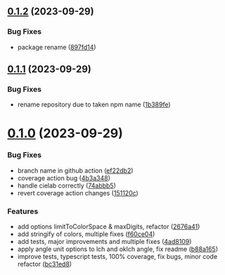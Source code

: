 ## [0.1.2](https://github.com/jeronimoek/color-translate/compare/v0.1.1...v0.1.2) (2023-09-29)


### Bug Fixes

* package rename ([897fd14](https://github.com/jeronimoek/color-translate/commit/897fd149eaf1d3a9390aa13847cf8879a3c63c94))



## [0.1.1](https://github.com/jeronimoek/color-translate/compare/v0.1.0...v0.1.1) (2023-09-29)


### Bug Fixes

* rename repository due to taken npm name ([1b389fe](https://github.com/jeronimoek/color-translate/commit/1b389fe8174e2bc5c3a611fabfca66f10cf2daab))



# [0.1.0](https://github.com/jeronimoek/color-translate/compare/f60ce04edf8b6bceeef9d87c033b0c13e889776f...v0.1.0) (2023-09-29)


### Bug Fixes

* branch name in github action ([ef22db2](https://github.com/jeronimoek/color-translate/commit/ef22db28ca00d681cf46ae05757ee26f4d410d5b))
* coverage action bug ([4b3a348](https://github.com/jeronimoek/color-translate/commit/4b3a348a115f10691f08dd4e5b2e15c687479fe5))
* handle cielab correctly ([74abbb5](https://github.com/jeronimoek/color-translate/commit/74abbb5def8fbed233d6c35ad52e27a9e1b39497))
* revert coverage action changes ([151120c](https://github.com/jeronimoek/color-translate/commit/151120cefc74b194a6ee880a69e948e44d8cfd49))


### Features

* add options limitToColorSpace & maxDigits, refactor ([2676a41](https://github.com/jeronimoek/color-translate/commit/2676a41c264bed85d75e50a409161285c153ce3c))
* add stringify of colors, multiple fixes ([f60ce04](https://github.com/jeronimoek/color-translate/commit/f60ce04edf8b6bceeef9d87c033b0c13e889776f))
* add tests, major improvements and multiple fixes ([4ad8109](https://github.com/jeronimoek/color-translate/commit/4ad8109cd49131ceacc49863608c1e1c53b1c11b))
* apply angle unit options to lch and oklch angle, fix readme ([b88a165](https://github.com/jeronimoek/color-translate/commit/b88a1653cf3c2e849378897d6393a0912c10b25b))
* improve tests, typescript tests, 100% coverage, fix bugs, minor code refactor ([bc31ed8](https://github.com/jeronimoek/color-translate/commit/bc31ed84d90662420c5560f8290bce74e6c9da50))



